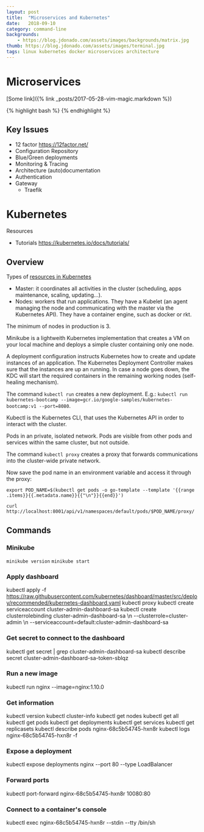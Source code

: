 ```yaml
---
layout: post
title:  "Microservices and Kubernetes"
date:   2018-09-10
category: command-line
backgrounds:
    - https://blog.jdonado.com/assets/images/backgrounds/matrix.jpg
thumb: https://blog.jdonado.com/assets/images/terminal.jpg
tags: linux kubernetes docker microservices architecture
---
```


# Microservices

[Some link]({% link _posts/2017-05-28-vim-magic.markdown %})

{% highlight bash %}
{% endhighlight %}

## Key Issues

- 12 factor https://12factor.net/
- Configuration Repository
- Blue/Green deployments
- Monitoring & Tracing
- Architecture (auto)documentation
- Authentication
- Gateway
  - Traefik

# Kubernetes

Resources

- Tutorials https://kubernetes.io/docs/tutorials/

## Overview

Types of [resources in Kubernetes](https://kubernetes.io/docs/tutorials/kubernetes-basics/create-cluster/cluster-intro/)

- Master: it coordinates all activities in the cluster (scheduling, apps maintenance, scaling, updating...).
- Nodes: workers that run applications. They have a Kubelet (an agent managing the node and communicating with the master via the Kubernetes API). They have a container engine, such as docker or rkt.

The minimum of nodes in production is 3.

Minikube is a lightweith Kubernetes implementation that creates a VM on your local machine and deploys a simple cluster containing only one node.

A deployment configuration instructs Kubernetes how to create and update instances of an application. The Kubernetes Deployment Controller makes sure that the instances are up an running. In case a node goes down, the KDC will start the required containers in the remaining working nodes (self-healing mechanism).

The command `kubectl run` creates a new deployment. E.g.: `kubectl run kubernetes-bootcamp --image=gcr.io/google-samples/kubernetes-bootcamp:v1 --port=8080`.

Kubectl is the Kubernetes CLI, that uses the Kubernetes API in order to interact with the cluster. 

Pods in an private, isolated network. Pods are visible from other pods and services within the same cluster, but not outside. 

The command `kubectl proxy` creates a proxy that forwards communications into the cluster-wide private network.

Now save the pod name in an environment variable and access it through the proxy:

```
export POD_NAME=$(kubectl get pods -o go-template --template '{{range .items}}{{.metadata.name}}{{"\n"}}{{end}}')

curl http://localhost:8001/api/v1/namespaces/default/pods/$POD_NAME/proxy/
```

## Commands

### Minikube

`minikube version`
`minikube start`


### Apply dashboard

kubectl apply -f https://raw.githubusercontent.com/kubernetes/dashboard/master/src/deploy/recommended/kubernetes-dashboard.yaml
kubectl proxy
kubectl create serviceaccount cluster-admin-dashboard-sa
kubectl create clusterrolebinding cluster-admin-dashboard-sa \\n  --clusterrole=cluster-admin \\n  --serviceaccount=default:cluster-admin-dashboard-sa

### Get secret to connect to the dashboard

kubectl get secret | grep cluster-admin-dashboard-sa
kubectl describe secret cluster-admin-dashboard-sa-token-sblqz

### Run a new image

kubectl run nginx --image=nginx:1.10.0

### Get information

kubectl version
kubectl cluster-info
kubectl get nodes
kubectl get all
kubectl get pods
kubectl get deployments
kubectl get services
kubectl get replicasets
kubectl describe pods nginx-68c5b54745-hxn8r
kubectl logs nginx-68c5b54745-hxn8r -f

### Expose a deployment

kubectl expose deployments nginx --port 80 --type LoadBalancer

### Forward ports

kubectl port-forward nginx-68c5b54745-hxn8r 10080:80

### Connect to a container's console

kubectl exec nginx-68c5b54745-hxn8r --stdin --tty /bin/sh
